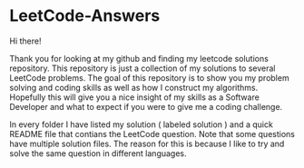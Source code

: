 # LeetCode-Answers

Hi there!

Thank you for looking at my github and finding my leetcode solutions repository.
This repository is just a collection of my solutions to several LeetCode problems.
The goal of this repository is to show you my problem solving and coding skills as well as how I construct my algorithms.
Hopefully this will give you a nice insight of my skills as a Software Developer and what to expect if you were to give me a coding challenge.

In every folder I have listed my solution ( labeled solution ) and a quick README file that contians the LeetCode question.
Note that some questions have multiple solution files. The reason for this is because I like to try and solve the same question in different languages.
